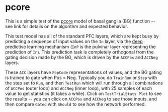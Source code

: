 # pcore

This is a simple test of the [pcore](../../PCORE_BG.md) model of basal ganglia (BG) function -- see link for details on the algorithm and expected behavior.

This test model has all of the standard PFC layers, which are kept busy by predicting a sequence of input values on the `In` layer, via the [deep](../../DEEP.md) predictive learning mechanism (`InP` is the pulvinar layer representing the prediction of `In`).  This prediction task is completely orthogonal from the gating decision made by the BG, which is driven by the `ACCPos` and `ACCNeg` layers.

These `ACC` layers have `PopCode` representations of values, and the BG gating is trained to gate when Pos > Neg.  Typically you do `TrainRun` or `Step` with the step set to `Run`, and then `TestRun` which will run through all combinations of `ACCPos` (outer loop) and `ACCNeg` (inner loop), with 25 samples of each value to get statistics (it takes a while).  Click on `TestTrialStats Plot` to see the results -- you can click on `ACCPos` and `ACCNeg` to see those inputs, and then compare `Gated` with `Should` to see how the network performed.




